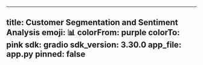 
---
title: Customer Segmentation and Sentiment Analysis
emoji: 📊
colorFrom: purple
colorTo: pink
sdk: gradio
sdk_version: 3.30.0
app_file: app.py
pinned: false
---
